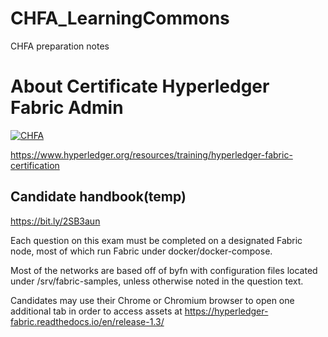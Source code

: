 # CHFA_LearningCommons
CHFA preparation notes


# About Certificate Hyperledger Fabric Admin

[![](https://www.hyperledger.org/wp-content/uploads/2018/09/HL_Certification_Badges_150ppi-Fabric-300x272.png "CHFA")](#)

https://www.hyperledger.org/resources/training/hyperledger-fabric-certification

## Candidate handbook(temp)
https://bit.ly/2SB3aun

Each question on this exam must be completed on a designated Fabric node, most of which run Fabric under docker/docker-compose. 

Most of the networks are based off of byfn with configuration files located under /srv/fabric-samples, unless otherwise noted in the question text.

Candidates may use their Chrome or Chromium browser to open one additional tab in order to access assets at https://hyperledger-fabric.readthedocs.io/en/release-1.3/

